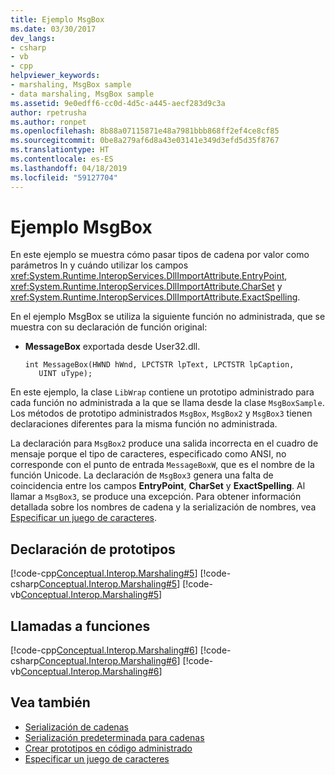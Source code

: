 ```yaml
---
title: Ejemplo MsgBox
ms.date: 03/30/2017
dev_langs:
- csharp
- vb
- cpp
helpviewer_keywords:
- marshaling, MsgBox sample
- data marshaling, MsgBox sample
ms.assetid: 9e0edff6-cc0d-4d5c-a445-aecf283d9c3a
author: rpetrusha
ms.author: ronpet
ms.openlocfilehash: 8b88a07115871e48a7981bbb868ff2ef4ce8cf85
ms.sourcegitcommit: 0be8a279af6d8a43e03141e349d3efd5d35f8767
ms.translationtype: HT
ms.contentlocale: es-ES
ms.lasthandoff: 04/18/2019
ms.locfileid: "59127704"
---
```

# <a name="msgbox-sample"></a>Ejemplo MsgBox
En este ejemplo se muestra cómo pasar tipos de cadena por valor como parámetros In y cuándo utilizar los campos <xref:System.Runtime.InteropServices.DllImportAttribute.EntryPoint>, <xref:System.Runtime.InteropServices.DllImportAttribute.CharSet> y <xref:System.Runtime.InteropServices.DllImportAttribute.ExactSpelling>.  
  
 En el ejemplo MsgBox se utiliza la siguiente función no administrada, que se muestra con su declaración de función original:  
  
-   **MessageBox** exportada desde User32.dll.  
  
    ```  
    int MessageBox(HWND hWnd, LPCTSTR lpText, LPCTSTR lpCaption,   
       UINT uType);  
    ```  
  
 En este ejemplo, la clase `LibWrap` contiene un prototipo administrado para cada función no administrada a la que se llama desde la clase `MsgBoxSample`. Los métodos de prototipo administrados `MsgBox`, `MsgBox2` y `MsgBox3` tienen declaraciones diferentes para la misma función no administrada.  
  
 La declaración para `MsgBox2` produce una salida incorrecta en el cuadro de mensaje porque el tipo de caracteres, especificado como ANSI, no corresponde con el punto de entrada `MessageBoxW`, que es el nombre de la función Unicode. La declaración de `MsgBox3` genera una falta de coincidencia entre los campos **EntryPoint**, **CharSet** y **ExactSpelling**. Al llamar a `MsgBox3`, se produce una excepción. Para obtener información detallada sobre los nombres de cadena y la serialización de nombres, vea [Especificar un juego de caracteres](specifying-a-character-set.md).  
  
## <a name="declaring-prototypes"></a>Declaración de prototipos  
 [!code-cpp[Conceptual.Interop.Marshaling#5](../../../samples/snippets/cpp/VS_Snippets_CLR/conceptual.interop.marshaling/cpp/msgbox.cpp#5)]
 [!code-csharp[Conceptual.Interop.Marshaling#5](../../../samples/snippets/csharp/VS_Snippets_CLR/conceptual.interop.marshaling/cs/msgbox.cs#5)]
 [!code-vb[Conceptual.Interop.Marshaling#5](../../../samples/snippets/visualbasic/VS_Snippets_CLR/conceptual.interop.marshaling/vb/msgbox.vb#5)]  
  
## <a name="calling-functions"></a>Llamadas a funciones  
 [!code-cpp[Conceptual.Interop.Marshaling#6](../../../samples/snippets/cpp/VS_Snippets_CLR/conceptual.interop.marshaling/cpp/msgbox.cpp#6)]
 [!code-csharp[Conceptual.Interop.Marshaling#6](../../../samples/snippets/csharp/VS_Snippets_CLR/conceptual.interop.marshaling/cs/msgbox.cs#6)]
 [!code-vb[Conceptual.Interop.Marshaling#6](../../../samples/snippets/visualbasic/VS_Snippets_CLR/conceptual.interop.marshaling/vb/msgbox.vb#6)]  
  
## <a name="see-also"></a>Vea también

- [Serialización de cadenas](marshaling-strings.md)
- [Serialización predeterminada para cadenas](default-marshaling-for-strings.md)
- [Crear prototipos en código administrado](creating-prototypes-in-managed-code.md)
- [Especificar un juego de caracteres](specifying-a-character-set.md)
